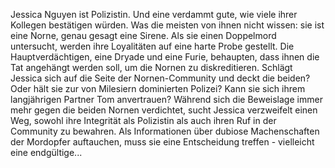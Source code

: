 Jessica Nguyen ist Polizistin. Und eine verdammt gute, wie viele ihrer Kollegen
bestätigen würden. Was die meisten von ihnen nicht wissen: sie ist eine Norne, genau
gesagt eine Sirene. Als sie einen Doppelmord untersucht, werden ihre Loyalitäten auf
eine harte Probe gestellt. Die Hauptverdächtigen, eine Dryade und eine Furie, behaupten,
dass ihnen die Tat angehängt werden soll, um die Nornen zu diskreditieren. Schlägt
Jessica sich auf die Seite der Nornen-Community und deckt die beiden? Oder hält sie zur
von Milesiern dominierten Polizei? Kann sie sich ihrem langjährigen Partner Tom
anvertrauen? Während sich die Beweislage immer mehr gegen die beiden Nornen verdichtet,
sucht Jessica verzweifelt einen Weg, sowohl ihre Integrität als Polizistin als auch
ihren Ruf in der Community zu bewahren. Als Informationen über dubiose Machenschaften
der Mordopfer auftauchen, muss sie eine Entscheidung treffen - vielleicht eine
endgültige...
